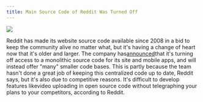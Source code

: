 ```yaml
---
title: Main Source Code of Reddit Was Turned Off
---
```


![](http://img0.tuicool.com/aueyamU.jpg!web)

Reddit has made its website source code available since 2008 in a bid to keep the community alive no matter what, but it's having a change of heart now that it's older and larger. The company has[announced](https://www.reddit.com/r/changelog/comments/6xfyfg/an_update_on_the_state_of_the_redditreddit_and/)that it's turning off access to a monolithic source code for its site and mobile apps, and will instead offer "many" smaller code bases. This is partly because the team hasn't done a great job of keeping this centralized code up to date, Reddit says, but it's also due to competitive reasons. It's difficult to develop features likevideo uploading in open source code without telegraphing your plans to your competitors, according to Reddit.
